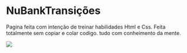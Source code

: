 # NuBankTransições 

Pagina feita com intenção de treinar habilidades Html e Css.
Feita totalmente sem copiar e colar codigo. tudo  com conheimento da mente.


<img src="[SemTitulo.png](https://files.fm/u/rdc8me7na)">
